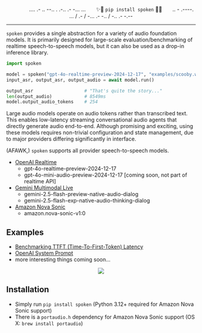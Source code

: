 <div align="center">

&nbsp;&nbsp;&nbsp;&nbsp;&nbsp;&nbsp;&nbsp;&nbsp;&nbsp;&nbsp;&nbsp;&nbsp;&nbsp;&nbsp;.... .- .. --.. . .-.. .- -... ...&nbsp;&nbsp;&nbsp;&nbsp;&nbsp;&nbsp;&nbsp;✨🎤 `pip install spoken` 🎤✨&nbsp;&nbsp;&nbsp;&nbsp;&nbsp;&nbsp;&nbsp;.. - .----. ... / .- / -... .- -.. / -.. .- -.--

</div>

---

`spoken` provides a single abstraction for a variety of audio foundation models. It is primarily designed for large-scale evaluation/benchmarking of realtime speech-to-speech models, but it can also be used as a drop-in inference library.

```python
import spoken

model = spoken("gpt-4o-realtime-preview-2024-12-17", "examples/scooby.wav")
input_asr, output_asr, output_audio = await model.run()

output_asr                   # "That's quite the story..."
len(output_audio)            # 8549ms
model.output_audio_tokens    # 254
```

Large audio models operate on audio tokens rather than transcribed text. This enables low-latency streaming conversational audio agents that directly generate audio end-to-end. Although promising and exciting, using these models requires non-trivial configuration and state management, due to major providers differing significantly in interface.

(AFAWK,) `spoken` supports all provider speech-to-speech models.
- [OpenAI Realtime](https://platform.openai.com/docs/guides/realtime)
  - gpt-4o-realtime-preview-2024-12-17
  - gpt-4o-mini-audio-preview-2024-12-17 [coming soon, not part of realtime API]
- [Gemini Multimodal Live](https://ai.google.dev/gemini-api/docs/live)
  - gemini-2.5-flash-preview-native-audio-dialog
  - gemini-2.5-flash-exp-native-audio-thinking-dialog
- [Amazon Nova Sonic](https://aws.amazon.com/ai/generative-ai/nova/speech/)
  - amazon.nova-sonic-v1:0

## Examples
* [Benchmarking TTFT (Time-To-First-Token) Latency](./examples/latency.py)
* [OpenAI System Prompt](./examples/system_prompt.py)
* more interesting things coming soon...

<div align="center">
<img src="https://github.com/user-attachments/assets/c8535dd7-6dec-4e38-aa78-374629f65c10"/>
</div>

## Installation
- Simply run `pip install spoken` (Python 3.12+ required for Amazon Nova Sonic support)
- There is a `portaudio.h` dependency for Amazon Nova Sonic support (OS X: `brew install portaudio`)
